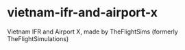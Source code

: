 # vietnam-ifr-and-airport-x
Vietnam IFR and Airport X, made by TheFlightSims (formerly TheFlightSimulations)

